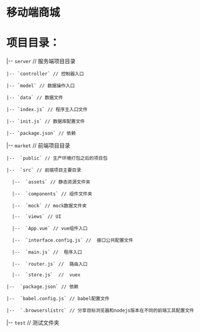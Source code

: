 # 移动端商城
# 项目目录：
  |-- `server`  // 服务端项目目录

    |-- `controller` // 控制器入口

    |-- `model` // 数据操作入口

    |-- `data` // 数据文件

    |-- `index.js` // 程序主入口文件

    |-- `init.js` // 数据库配置文件

    |-- `package.json` // 依赖

  |-- `market`  // 前端项目目录

    |--  `public` // 生产环境打包之后的项目包

    |--  `src` // 前端项目主要目录

      |--  `assets` // 静态资源文件夹

      |--  `components` // 组件文件夹

      |--  `mock` // mock数据文件夹

      |--  `views` // UI

      |--  `App.vue` // vue组件入口

      |--  `interface.config.js` //  接口公共配置文件

      |--  `main.js` //  程序入口

      |--  `router.js` //  路由入口

      |--  `store.js`  //  vuex

    |--  `package.json` // 依赖

    |--  `babel.config.js` // babel配置文件

    |--  `.browserslistrc` // 分享目标浏览器和nodejs版本在不同的前端工具配置文件

  |-- `test`  // 测试文件夹
